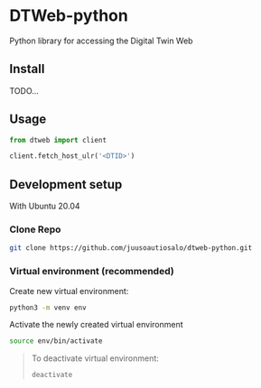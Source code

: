 # DTWeb-python
Python library for accessing the Digital Twin Web


## Install

TODO...

## Usage

```python
from dtweb import client

client.fetch_host_ulr('<DTID>')
```

## Development setup
With Ubuntu 20.04

### Clone Repo

```sh
git clone https://github.com/juusoautiosalo/dtweb-python.git
```

### Virtual environment (recommended)

Create new virtual environment:
```sh
python3 -m venv env
```

Activate the newly created virtual environment
```sh
source env/bin/activate
```

> To deactivate virtual environment:
> ```sh
> deactivate
> ```
